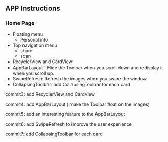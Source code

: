 ## APP Instructions

### Home Page

- Floating menu
  - Personal info
- Top navigation menu
  - share
  - scan
- RecyclerView and CardView
- AppBarLayout：Hide the Toolbar when you scroll down and redisplay it when you scroll up.
- SwipeRefresh: Refresh the images when you swipe the window
- CollapsingToolbar: add CollapsingToolbar for each card



commit3: add RecyclerView and CardView

commit4: add AppBarLayout ( make the Toolbar float on the images) 

commit5: add an interesting feature to the AppBarLayout

commit6: add SwipeRefresh to improve the user experience

commit7: add CollapsingToolbar for each card